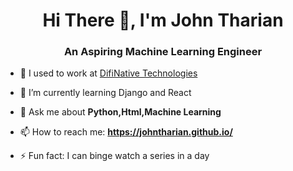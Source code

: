 <h1 align="center"> Hi There 👋, I'm John Tharian</h1>
<h3 align="center">An Aspiring Machine Learning Engineer</h3>



- 🔭 I used to work at [DifiNative Technologies](https://difinative.com/)

- 🌱 I’m currently learning Django and React

- 💬 Ask me about **Python,Html,Machine Learning**

- 📫 How to reach me: **https://johntharian.github.io/**

- ⚡ Fun fact: I can binge watch a series in a day
